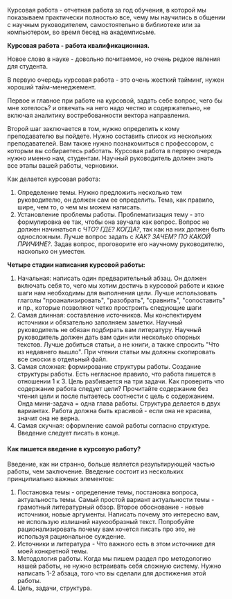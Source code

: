 Курсовая работа - отчетная работа за год обучения, в которой мы показываем практически полностью все, чему мы научились в общении с научным руководителем, самостоятельно в библиотеке или за компьютером, во время бесед на академписьме.

**Курсовая работа - работа квалификационная.**

Новое слово в науке - довольно почитаемое, но очень редкое явления для студента.

В первую очередь курсовая работа - это очень жесткий тайминг, нужен хороший тайм-менеджемент. 

Первое и главное при работе на курсовой, задать себе вопрос, чего бы мне хотелось? и отвечать на него надо честно и содержательно, не включая аналитику востребованности вектора направления. 

Второй шаг заключается в том, нужно определить к кому преподавателю вы пойдете. Нужно составить список из нескольких преподавателей. Вам также нужно познакомиться с профессором, с которым вы собираетесь работать. Курсовая работа в первую очередь нужно именно нам, студентам. Научный руководитель должен знать все этапы вашей работы, черновики. 

Как делается курсовая работа:
1. Определение темы. Нужно предложить несколько тем руководителю, он должен сам ее определить. Тема, как правило, шире, чем то, о чем мы можем написать.
2. Установление проблемы работы. Проблематизация тему - это формулировка ее так, чтобы она звучала как вопрос. Вопрос не должен начинаться с *ЧТО? ГДЕ? КОГДА?*, так как на них должен быть односложным. Лучше вопрос задать с *КАК? ЗАЧЕМ? ПО КАКОЙ ПРИЧИНЕ?*. Задав вопрос, проговорите его научному руководителю, насколько он уместен. 

**Четыре стадии написания курсовой работы:**
1. Начальная: написать один предварительный абзац. Он должен включать себя то, чего мы хотим достичь в курсовой работе и какие шаги нам необходимы для выполнения цели. Лучше использовать глаголы "проанализировать", "разобрать", "сравнить", "сопоставить" и пр., которые позволяют четко простроить следующие шаги
2. Самая длинная: составление источников. Мы конспектируем источники и обязательно заполняем заметки. Научный руководитель не обязан подбирать вам литературу. Научный руководитель должен дать вам один или несколько опорных текстов. Лучше добиться статьи, а не книги, а также спросить "Что из недавнего вышло". При чтении статьи мы должны скопировать все сноски в отдельный файл.
3. Самая сложная: формирование структуры работы. Создание структуры работы. Есть негласное правило, что работа пишется в отношении 1 к 3. Цель разбивается на три задачи. Как проверить что содержание работа следует цели? Прочитайте содержание без чтения цели и после пытаетесь соотнести с цель с содержанием. Онда мини-задача = одна глава работы. Структура делается в двух вариантах. Работа должна быть красивой - если она не красива, значит она не верна.
4. Самая скучная: оформление самой работы согласно структуре. Введение следует писать в конце.

#### Как пишется введение в курсовую работу?
Введение, как ни странно, больше является результирующей частью работы, чем заключение. Введение состоит из нескольких принципиально важных элементов:
1. Постановка темы - определение темы, постановка вопроса, актуальность темы. Самый простой вариант актуальности темы - грамотный литературный обзор. Второе обоснование - новые источники, новые аргументы. Написать почему это интересно вам, не использую излишний наукообразный текст. Попробуйте рационализировать почему вам хочется писать про это, не используя рациональное суждение. 
2. Источники и литература - Что важного есть в этом источнике для моей конкретной темы.  
3. Методология работы. Когда мы пишем раздел про методологию нашей работы, не нужно встраивать себя сложную систему. Нужно написать 1-2 абзаца, того что вы сделали для достижения этой работы. 
4. Цель, задачи, структура. 
